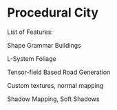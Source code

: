 # Procedural City
List of Features:

Shape Grammar Buildings

L-System Foliage

Tensor-field Based Road Generation

Custom textures, normal mapping

Shadow Mapping, Soft Shadows
